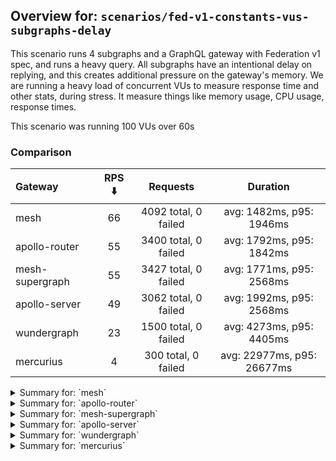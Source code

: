 ## Overview for: `scenarios/fed-v1-constants-vus-subgraphs-delay`


This scenario runs 4 subgraphs and a GraphQL gateway with Federation v1 spec, and runs a heavy query. All subgraphs have an intentional delay on replying, and this creates additional pressure on the gateway's memory. We are running a heavy load of concurrent VUs to measure response time and other stats, during stress. It measure things like memory usage, CPU usage, response times.


This scenario was running 100 VUs over 60s


### Comparison


| Gateway         | RPS ⬇️ |       Requests       |          Duration          |
| :-------------- | :----: | :------------------: | :------------------------: |
| mesh            |   66   | 4092 total, 0 failed |  avg: 1482ms, p95: 1946ms  |
| apollo-router   |   55   | 3400 total, 0 failed |  avg: 1792ms, p95: 1842ms  |
| mesh-supergraph |   55   | 3427 total, 0 failed |  avg: 1771ms, p95: 2568ms  |
| apollo-server   |   49   | 3062 total, 0 failed |  avg: 1992ms, p95: 2568ms  |
| wundergraph     |   23   | 1500 total, 0 failed |  avg: 4273ms, p95: 4405ms  |
| mercurius       |   4    | 300 total, 0 failed  | avg: 22977ms, p95: 26677ms |



<details>
  <summary>Summary for: `mesh`</summary>

  **K6 Output**




```
     ✓ response code was 200
     ✓ no graphql errors
     ✓ valid response structure

     checks.........................: 100.00% ✓ 12276    ✗ 0    
     data_received..................: 21 MB   334 kB/s
     data_sent......................: 4.9 MB  79 kB/s
     http_req_blocked...............: avg=121.11µs min=1.6µs  med=2.5µs   max=14.82ms p(90)=3.7µs  p(95)=15.2µs
     http_req_connecting............: avg=114µs    min=0s     med=0s      max=10.71ms p(90)=0s     p(95)=0s    
     http_req_duration..............: avg=1.48s    min=1.31s  med=1.4s    max=2.81s   p(90)=1.65s  p(95)=1.94s 
       { expected_response:true }...: avg=1.48s    min=1.31s  med=1.4s    max=2.81s   p(90)=1.65s  p(95)=1.94s 
   ✓ http_req_failed................: 0.00%   ✓ 0        ✗ 4092 
     http_req_receiving.............: avg=59.62µs  min=22.4µs med=54.3µs  max=6.42ms  p(90)=74.3µs p(95)=79.9µs
     http_req_sending...............: avg=47.5µs   min=7.2µs  med=13.89µs max=10.96ms p(90)=28µs   p(95)=33.6µs
     http_req_tls_handshaking.......: avg=0s       min=0s     med=0s      max=0s      p(90)=0s     p(95)=0s    
     http_req_waiting...............: avg=1.48s    min=1.31s  med=1.4s    max=2.81s   p(90)=1.65s  p(95)=1.94s 
     http_reqs......................: 4092    66.72157/s
     iteration_duration.............: avg=1.48s    min=1.31s  med=1.4s    max=2.81s   p(90)=1.65s  p(95)=1.94s 
     iterations.....................: 4092    66.72157/s
     vus............................: 28      min=28     max=100
     vus_max........................: 100     min=100    max=100
```


**Performance Overview**


<img src="https://imagedelivery.net/KYe9TScr4TldYHA48pczVg/f60d1134-edf0-40e9-668d-34c473337400/public" alt="Performance Overview" />


**HTTP Overview**


<img src="https://imagedelivery.net/KYe9TScr4TldYHA48pczVg/11f39372-fb26-42ea-bb96-fa14492f8900/public" alt="HTTP Overview" />


  </details>

<details>
  <summary>Summary for: `apollo-router`</summary>

  **K6 Output**




```
     ✓ response code was 200
     ✗ no graphql errors
      ↳  99% — ✓ 3399 / ✗ 1
     ✗ valid response structure
      ↳  99% — ✓ 3399 / ✗ 1

     checks.........................: 99.98% ✓ 10198     ✗ 2    
     data_received..................: 17 MB  276 kB/s
     data_sent......................: 4.0 MB 66 kB/s
     http_req_blocked...............: avg=157.91µs min=1.2µs  med=2.1µs   max=17.68ms p(90)=3µs    p(95)=6.6µs 
     http_req_connecting............: avg=150.96µs min=0s     med=0s      max=17.52ms p(90)=0s     p(95)=0s    
     http_req_duration..............: avg=1.79s    min=1.75s  med=1.76s   max=2.55s   p(90)=1.8s   p(95)=1.84s 
       { expected_response:true }...: avg=1.79s    min=1.75s  med=1.76s   max=2.55s   p(90)=1.8s   p(95)=1.84s 
   ✓ http_req_failed................: 0.00%  ✓ 0         ✗ 3400 
     http_req_receiving.............: avg=50.58µs  min=16.8µs med=39.49µs max=3.83ms  p(90)=63.7µs p(95)=70.9µs
     http_req_sending...............: avg=154.15µs min=6.4µs  med=12.5µs  max=12.19ms p(90)=26.1µs p(95)=98.3µs
     http_req_tls_handshaking.......: avg=0s       min=0s     med=0s      max=0s      p(90)=0s     p(95)=0s    
     http_req_waiting...............: avg=1.79s    min=1.75s  med=1.76s   max=2.55s   p(90)=1.8s   p(95)=1.84s 
     http_reqs......................: 3400   55.469883/s
     iteration_duration.............: avg=1.79s    min=1.75s  med=1.76s   max=2.56s   p(90)=1.81s  p(95)=1.84s 
     iterations.....................: 3400   55.469883/s
     vus............................: 58     min=58      max=100
     vus_max........................: 100    min=100     max=100
```


**Performance Overview**


<img src="https://imagedelivery.net/KYe9TScr4TldYHA48pczVg/906f49a3-cd9d-457c-403c-142aea139a00/public" alt="Performance Overview" />


**HTTP Overview**


<img src="https://imagedelivery.net/KYe9TScr4TldYHA48pczVg/cd9e6ed1-0934-4bb8-23c8-39889589f500/public" alt="HTTP Overview" />


  </details>

<details>
  <summary>Summary for: `mesh-supergraph`</summary>

  **K6 Output**




```
     ✓ response code was 200
     ✓ no graphql errors
     ✗ valid response structure
      ↳  0% — ✓ 0 / ✗ 3427

     checks.........................: 66.66% ✓ 6854      ✗ 3427 
     data_received..................: 17 MB  281 kB/s
     data_sent......................: 4.1 MB 66 kB/s
     http_req_blocked...............: avg=68.78µs min=1.7µs  med=3.1µs   max=7.72ms p(90)=5µs     p(95)=22.03µs 
     http_req_connecting............: avg=60.73µs min=0s     med=0s      max=7.68ms p(90)=0s      p(95)=0s      
     http_req_duration..............: avg=1.77s   min=1.42s  med=1.65s   max=3.63s  p(90)=2.15s   p(95)=2.56s   
       { expected_response:true }...: avg=1.77s   min=1.42s  med=1.65s   max=3.63s  p(90)=2.15s   p(95)=2.56s   
   ✓ http_req_failed................: 0.00%  ✓ 0         ✗ 3427 
     http_req_receiving.............: avg=85.22µs min=28µs   med=76.5µs  max=3.08ms p(90)=120.9µs p(95)=145.47µs
     http_req_sending...............: avg=53.66µs min=10.8µs med=19.59µs max=8.16ms p(90)=43.8µs  p(95)=65.76µs 
     http_req_tls_handshaking.......: avg=0s      min=0s     med=0s      max=0s     p(90)=0s      p(95)=0s      
     http_req_waiting...............: avg=1.77s   min=1.42s  med=1.65s   max=3.63s  p(90)=2.15s   p(95)=2.56s   
     http_reqs......................: 3427   55.794472/s
     iteration_duration.............: avg=1.77s   min=1.42s  med=1.65s   max=3.63s  p(90)=2.15s   p(95)=2.56s   
     iterations.....................: 3427   55.794472/s
     vus............................: 45     min=45      max=100
     vus_max........................: 100    min=100     max=100
```


**Performance Overview**


<img src="https://imagedelivery.net/KYe9TScr4TldYHA48pczVg/17899159-ca68-45df-6c3e-50311e891500/public" alt="Performance Overview" />


**HTTP Overview**


<img src="https://imagedelivery.net/KYe9TScr4TldYHA48pczVg/90215390-4ddc-4aee-5dc0-b7e019ed1600/public" alt="HTTP Overview" />


  </details>

<details>
  <summary>Summary for: `apollo-server`</summary>

  **K6 Output**




```
     ✓ response code was 200
     ✓ no graphql errors
     ✓ valid response structure

     checks.........................: 100.00% ✓ 9186     ✗ 0    
     data_received..................: 16 MB   255 kB/s
     data_sent......................: 3.6 MB  59 kB/s
     http_req_blocked...............: avg=181.33µs min=1.5µs med=2.6µs  max=12.64ms p(90)=4.4µs  p(95)=15.8µs 
     http_req_connecting............: avg=173.67µs min=0s    med=0s     max=12.61ms p(90)=0s     p(95)=0s     
     http_req_duration..............: avg=1.99s    min=1.75s med=1.9s   max=3.82s   p(90)=2.18s  p(95)=2.56s  
       { expected_response:true }...: avg=1.99s    min=1.75s med=1.9s   max=3.82s   p(90)=2.18s  p(95)=2.56s  
   ✓ http_req_failed................: 0.00%   ✓ 0        ✗ 3062 
     http_req_receiving.............: avg=67.05µs  min=25µs  med=59.3µs max=2.68ms  p(90)=85.9µs p(95)=94.89µs
     http_req_sending...............: avg=89.68µs  min=8.6µs med=14.7µs max=8.84ms  p(90)=29.8µs p(95)=44.18µs
     http_req_tls_handshaking.......: avg=0s       min=0s    med=0s     max=0s      p(90)=0s     p(95)=0s     
     http_req_waiting...............: avg=1.99s    min=1.75s med=1.9s   max=3.82s   p(90)=2.18s  p(95)=2.56s  
     http_reqs......................: 3062    49.55567/s
     iteration_duration.............: avg=1.99s    min=1.75s med=1.9s   max=3.83s   p(90)=2.18s  p(95)=2.56s  
     iterations.....................: 3062    49.55567/s
     vus............................: 62      min=62     max=100
     vus_max........................: 100     min=100    max=100
```


**Performance Overview**


<img src="https://imagedelivery.net/KYe9TScr4TldYHA48pczVg/30832b37-3822-4d83-e86f-5f86c14c8700/public" alt="Performance Overview" />


**HTTP Overview**


<img src="https://imagedelivery.net/KYe9TScr4TldYHA48pczVg/94950727-4cbf-4e10-69cf-d4cb7dd72100/public" alt="HTTP Overview" />


  </details>

<details>
  <summary>Summary for: `wundergraph`</summary>

  **K6 Output**




```
     ✓ response code was 200
     ✓ no graphql errors
     ✓ valid response structure

     checks.........................: 100.00% ✓ 4500      ✗ 0    
     data_received..................: 7.5 MB  116 kB/s
     data_sent......................: 1.8 MB  28 kB/s
     http_req_blocked...............: avg=475.7µs  min=1.5µs  med=2.8µs   max=16.43ms  p(90)=4.7µs    p(95)=2.96ms  
     http_req_connecting............: avg=468.94µs min=0s     med=0s      max=16.39ms  p(90)=0s       p(95)=2.9ms   
     http_req_duration..............: avg=4.27s    min=4.13s  med=4.26s   max=4.49s    p(90)=4.33s    p(95)=4.4s    
       { expected_response:true }...: avg=4.27s    min=4.13s  med=4.26s   max=4.49s    p(90)=4.33s    p(95)=4.4s    
   ✓ http_req_failed................: 0.00%   ✓ 0         ✗ 1500 
     http_req_receiving.............: avg=773.16µs min=24.2µs med=41.95µs max=109.68ms p(90)=159.95µs p(95)=443.53µs
     http_req_sending...............: avg=399.6µs  min=8.9µs  med=15.1µs  max=79.74ms  p(90)=133.24µs p(95)=983.28µs
     http_req_tls_handshaking.......: avg=0s       min=0s     med=0s      max=0s       p(90)=0s       p(95)=0s      
     http_req_waiting...............: avg=4.27s    min=4.13s  med=4.26s   max=4.48s    p(90)=4.33s    p(95)=4.4s    
     http_reqs......................: 1500    23.379999/s
     iteration_duration.............: avg=4.27s    min=4.13s  med=4.26s   max=4.5s     p(90)=4.33s    p(95)=4.41s   
     iterations.....................: 1500    23.379999/s
     vus............................: 100     min=100     max=100
     vus_max........................: 100     min=100     max=100
```


**Performance Overview**


<img src="https://imagedelivery.net/KYe9TScr4TldYHA48pczVg/837f879c-a2f4-4621-e7e6-1467a51ef300/public" alt="Performance Overview" />


**HTTP Overview**


<img src="https://imagedelivery.net/KYe9TScr4TldYHA48pczVg/db861a20-2f3a-42d8-9bc8-279eb00f3300/public" alt="HTTP Overview" />


  </details>

<details>
  <summary>Summary for: `mercurius`</summary>

  **K6 Output**




```
     ✓ response code was 200
     ✓ no graphql errors
     ✓ valid response structure

     checks.........................: 100.00% ✓ 900      ✗ 0    
     data_received..................: 1.5 MB  20 kB/s
     data_sent......................: 356 kB  4.8 kB/s
     http_req_blocked...............: avg=1.67ms   min=1.9µs  med=4.2µs  max=12.74ms p(90)=5.74ms   p(95)=7.61ms  
     http_req_connecting............: avg=1.64ms   min=0s     med=0s     max=12.68ms p(90)=5.72ms   p(95)=7.4ms   
     http_req_duration..............: avg=22.97s   min=19.04s med=22.73s max=28.97s  p(90)=26.35s   p(95)=26.67s  
       { expected_response:true }...: avg=22.97s   min=19.04s med=22.73s max=28.97s  p(90)=26.35s   p(95)=26.67s  
   ✓ http_req_failed................: 0.00%   ✓ 0        ✗ 300  
     http_req_receiving.............: avg=93.94µs  min=32.7µs med=88.4µs max=711.1µs p(90)=123.44µs p(95)=133.84µs
     http_req_sending...............: avg=165.85µs min=10.7µs med=26µs   max=3.26ms  p(90)=636.79µs p(95)=705.5µs 
     http_req_tls_handshaking.......: avg=0s       min=0s     med=0s     max=0s      p(90)=0s       p(95)=0s      
     http_req_waiting...............: avg=22.97s   min=19.04s med=22.73s max=28.97s  p(90)=26.35s   p(95)=26.67s  
     http_reqs......................: 300     4.042826/s
     iteration_duration.............: avg=22.97s   min=19.04s med=22.74s max=28.98s  p(90)=26.36s   p(95)=26.68s  
     iterations.....................: 300     4.042826/s
     vus............................: 2       min=2      max=100
     vus_max........................: 100     min=100    max=100
```


**Performance Overview**


<img src="https://imagedelivery.net/KYe9TScr4TldYHA48pczVg/bbf21cbe-a289-410b-c530-cc4afa650500/public" alt="Performance Overview" />


**HTTP Overview**


<img src="https://imagedelivery.net/KYe9TScr4TldYHA48pczVg/651b6b23-7f9a-4282-d1b0-8ee413e40300/public" alt="HTTP Overview" />


  </details>